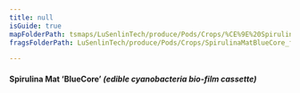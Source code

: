 ```yaml
---
title: null
isGuide: true
mapFolderPath: tsmaps/LuSenlinTech/produce/Pods/Crops/%CE%9E%20SpirulinaMatBlueCore
fragsFolderPath: LuSenlinTech/produce/Pods/Crops/SpirulinaMatBlueCore_frags

---
```



<!-- tsGuideRenderComment {"guide":{"id":"yAZR7g1LV","path":"LuSenlinTech/produce/Pods/Crops","fragmentFolderPath":"LuSenlinTech/produce/Pods/Crops/SpirulinaMatBlueCore_frags"},"fragment":{"id":"yAZR7g1LV","topLevelMapKey":"y4d25L00ah","mapKeyChain":"y4d25L00ah","guideID":"yAZR7g28B","guidePath":"c:/GitHub/MuddySpud/MuddySpud.github.io/tsmaps/LuSenlinTech/produce/Pods/Crops/SpirulinaMatBlueCore.tspod","chartKey":"y4d25L00ah","isLeaf":false,"options":[{"id":"yAZR7s0HA","option":"BlueCore - a deeper dive","order":1,"isAncillary":true}]}} -->

#### Spirulina Mat ‘BlueCore’ *(edible cyanobacteria bio-film cassette)*

